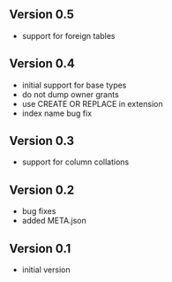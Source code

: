 Version 0.5
-----------
- support for foreign tables

Version 0.4
-----------
- initial support for base types
- do not dump owner grants
- use CREATE OR REPLACE in extension
- index name bug fix

Version 0.3
-----------
- support for column collations

Version 0.2
-----------
- bug fixes
- added META.json

Version 0.1
-----------
- initial version